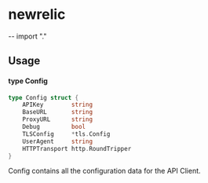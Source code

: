 # newrelic
--
    import "."


## Usage

#### type Config

```go
type Config struct {
	APIKey        string
	BaseURL       string
	ProxyURL      string
	Debug         bool
	TLSConfig     *tls.Config
	UserAgent     string
	HTTPTransport http.RoundTripper
}
```

Config contains all the configuration data for the API Client.
